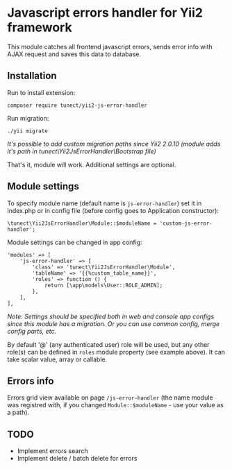 # Javascript errors handler for Yii2 framework

This module catches all frontend javascript errors, sends error info with AJAX request and saves this data to database.

## Installation

Run to install extension:

	composer require tunect/yii2-js-error-handler

Run migration:

	./yii migrate

*It's possible to add custom migration paths since Yii2 2.0.10 (module adds it's path in tunect\Yii2JsErrorHandler\Bootstrap file)*

That's it, module will work. Additional settings are optional.

## Module settings

To specify module name (default name is `js-error-handler`) set it in index.php or in config file (before config goes to Application constructor):

	\tunect\Yii2JsErrorHandler\Module::$moduleName = 'custom-js-error-handler';

Module settings can be changed in app config:

	'modules' => [
		'js-error-handler' => [
			'class' => 'tunect\Yii2JsErrorHandler\Module',
			'tableName' => '{{%custom_table_name}}',
			'roles' => function () {
				return [\app\models\User::ROLE_ADMIN];
			},
		],
	],

*Note: Settings should be specified both in web and console app configs since this module has a migration. Or you can use common config, merge config parts, etc.*

By default '@' (any authenticated user) role will be used, but any other role(s) can be defined in `roles` module property (see example above). It can take scalar value, array or callable.

## Errors info

Errors grid view available on page `/js-error-handler` (the name module was registred with, if you changed `Module::$moduleName` - use your value as a path).

## TODO

* Implement errors search
* Implement delete / batch delete for errors
